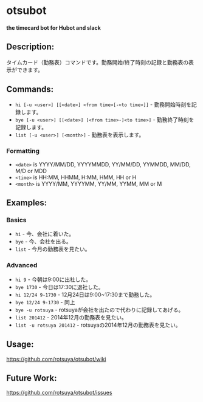 # otsubot

#### the timecard bot for Hubot and slack

## Description:

タイムカード（勤務表）コマンドです。勤務開始/終了時刻の記録と勤務表の表示ができます。

## Commands:

* `hi [-u <user>] [[<date>] <from time>[-<to time>]]` - 勤務開始時刻を記録します。
* `bye [-u <user>] [[<date>] [<from time>-]<to time>]` - 勤務終了時刻を記録します。
* `list [-u <user>] [<month>]` - 勤務表を表示します。

### Formatting

* `<date>` is YYYY/MM/DD, YYYYMMDD, YY/MM/DD, YYMMDD, MM/DD, M/D or MDD
* `<time>` is HH:MM, HHMM, H:MM, HMM, HH or H
* `<month>` is YYYY/MM, YYYYMM, YY/MM, YYMM, MM or M

## Examples:

### Basics

* `hi` - 今、会社に着いた。
* `bye` - 今、会社を出る。
* `list` - 今月の勤務表を見たい。

### Advanced

* `hi 9` - 今朝は9:00に出社した。
* `bye 1730` - 今日は17:30に退社した。
* `hi 12/24 9-1730` - 12月24日は9:00~17:30まで勤務した。
* `bye 12/24 9-1730` - 同上
* `bye -u rotsuya` - rotsuyaが会社を出たので代わりに記録してあげる。
* `list 201412` - 2014年12月の勤務表を見たい。
* `list -u rotsuya 201412` - rotsuyaの2014年12月の勤務表を見たい。

## Usage:

https://github.com/rotsuya/otsubot/wiki

## Future Work:

https://github.com/rotsuya/otsubot/issues
